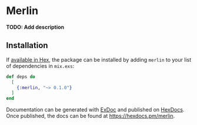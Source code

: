 # Merlin

**TODO: Add description**

## Installation

If [available in Hex](https://hex.pm/docs/publish), the package can be installed
by adding `merlin` to your list of dependencies in `mix.exs`:

```elixir
def deps do
  [
    {:merlin, "~> 0.1.0"}
  ]
end
```

Documentation can be generated with [ExDoc](https://github.com/elixir-lang/ex_doc)
and published on [HexDocs](https://hexdocs.pm). Once published, the docs can
be found at <https://hexdocs.pm/merlin>.

